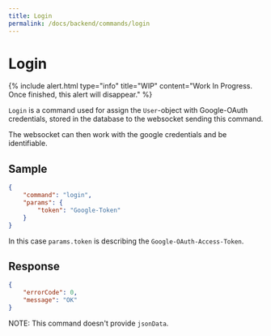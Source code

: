 ```yaml
---
title: Login
permalink: /docs/backend/commands/login
---
```


# Login

{% include alert.html type="info" title="WIP" content="Work In Progress. Once finished, this alert will disappear." %}

`Login` is a command used for assign the `User`-object with Google-OAuth credentials, stored in the database to the websocket sending this command.

The websocket can then work with the google credentials and be identifiable.

## Sample
```json
{
    "command": "login",
    "params": {
        "token": "Google-Token"
    }
}
```

In this case `params.token` is describing the `Google-OAuth-Access-Token`.

## Response
```json
{
    "errorCode": 0,
    "message": "OK"
}
```
NOTE: This command doesn't provide `jsonData`.